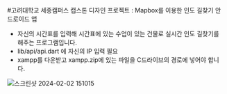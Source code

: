 #고려대학교 세종캠퍼스 캡스톤 디자인 프로젝트 : Mapbox를 이용한 인도 길찾기 안드로이드 앱
- 자신의 시간표를 입력해 시간표에 있는 수업이 있는 건물로 실시간 인도 길찾기를 해주는 프로그램입니다.
- lib/api/api.dart 에 자신의 IP 입력 필요
- xampp를 다운받고 xampp.zip에 있는 파일을 C드라이브의 경로에 넣어야 합니다.










![스크린샷 2024-02-02 151015](https://github.com/Samdo3/KU_Sejong_Navigator/assets/97665005/9d166414-7efa-495b-b323-07f5985fd4d0)
